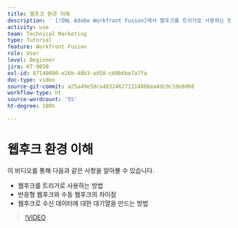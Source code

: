 ```yaml
---
title: 웹후크 환경 이해
description: ' [!DNL Adobe Workfront Fusion]에서 웹후크를 트리거로 사용하는 방법과 웹후크로 수신 데이터에 대한 대기열을 만드는 방법을 알아봅니다.'
activity: use
team: Technical Marketing
type: Tutorial
feature: Workfront Fusion
role: User
level: Beginner
jira: KT-9050
exl-id: 87140000-e26b-48b3-ad58-c60b6be7a7fa
doc-type: video
source-git-commit: a25a49e59ca483246271214886ea4dc9c10e8d66
workflow-type: ht
source-wordcount: '55'
ht-degree: 100%

---
```


# 웹후크 환경 이해

이 비디오를 통해 다음과 같은 사항을 알아볼 수 있습니다.

* 웹후크를 트리거로 사용하는 방법
* 반응형 웹후크와 수동 웹후크의 차이점
* 웹후크로 수신 데이터에 대한 대기열을 만드는 방법

>[!VIDEO](https://video.tv.adobe.com/v/335291/?quality=12&learn=on)
